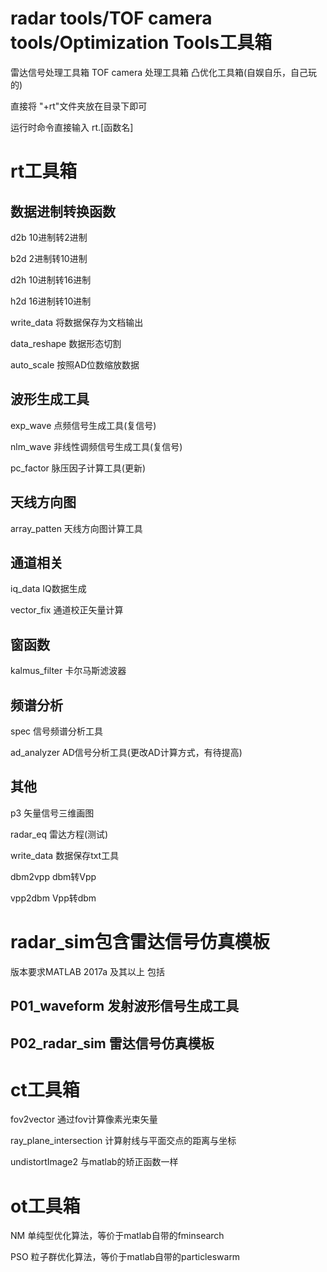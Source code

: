 # radar tools/TOF camera tools/Optimization Tools工具箱
雷达信号处理工具箱
TOF camera 处理工具箱
凸优化工具箱(自娱自乐，自己玩的)

直接将 "+rt"文件夹放在目录下即可

运行时命令直接输入 rt.[函数名]


rt工具箱
===============================
数据进制转换函数
--------------------------------
d2b             10进制转2进制

b2d             2进制转10进制

d2h             10进制转16进制

h2d             16进制转10进制

write_data      将数据保存为文档输出

data_reshape    数据形态切割

auto_scale      按照AD位数缩放数据

波形生成工具
--------------------------------
exp_wave        点频信号生成工具(复信号)

nlm_wave        非线性调频信号生成工具(复信号)

pc_factor       脉压因子计算工具(更新)

天线方向图
--------------------------------
array_patten    天线方向图计算工具

通道相关
--------------------------------
iq_data         IQ数据生成

vector_fix       通道校正矢量计算

窗函数
--------------------------------
kalmus_filter   卡尔马斯滤波器

频谱分析
---------------------------------
spec            信号频谱分析工具

ad_analyzer     AD信号分析工具(更改AD计算方式，有待提高)

其他
---------------------------------
p3              矢量信号三维画图

radar_eq        雷达方程(测试)

write_data      数据保存txt工具

dbm2vpp         dbm转Vpp

vpp2dbm         Vpp转dbm

radar_sim包含雷达信号仿真模板
=================================
版本要求MATLAB 2017a 及其以上 包括

P01_waveform    发射波形信号生成工具
---------------------------------
P02_radar_sim   雷达信号仿真模板
---------------------------------

ct工具箱
===============================
fov2vector 		通过fov计算像素光束矢量

ray_plane_intersection		计算射线与平面交点的距离与坐标

undistortImage2 		与matlab的矫正函数一样

ot工具箱
===============================
NM 		  单纯型优化算法，等价于matlab自带的fminsearch

PSO		  粒子群优化算法，等价于matlab自带的particleswarm

